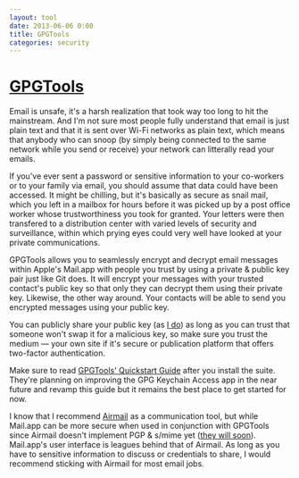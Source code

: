 ```yaml
---
layout: tool
date: 2013-06-06 0:00
title: GPGTools
categories: security
---
```


# [GPGTools](gpgtools.org)
Email is unsafe, it's a harsh realization that took way too long to hit the mainstream. And I'm not sure most people fully understand that email is just plain text and that it is sent over Wi-Fi networks as plain text, which means that anybody who can snoop (by simply being connected to the same network while you send or receive) your network can litterally read your emails.

If you've ever sent a password or sensitive information to your co-workers or to your family via email, you should assume that data could have been accessed. It might be chilling, but it's basically as secure as snail mail, which you left in a mailbox for hours before it was picked up by a post office worker whose trustworthiness you took for granted. Your letters were then transfered to a distribution center with varied levels of security and surveillance, within which prying eyes could very well have looked at your private communications.

GPGTools allows you to seamlessly encrypt and decrypt email messages within Apple's Mail.app with people you trust by using a private & public key pair just like Git does. It will encrypt your messages with your trusted contact's public key so that only they can decrypt them using their private key. Likewise, the other way around. Your contacts will be able to send you encrypted messages using your public key.

You can publicly share your public key (as [I do](/about)) as long as you can trust that someone won't swap it for a malicious key, so make sure you trust the medium — your own site if it's secure or publication platform that offers two-factor authentication.

Make sure to read [GPGTools' Quickstart Guide](http://support.gpgtools.org/kb/how-to/first-steps-where-do-i-start-where-do-i-begin) after you install the suite. They're planning on improving the GPG Keychain Access app in the near future and revamp this guide but it remains the best place to get started for now.

I know that I recommend [Airmail](/tools/communication/airmail.html) as a communication tool, but while Mail.app can be more secure when used in conjunction with GPGTools since Airmail doesn't implement PGP & s/mime yet ([they will soon](https://twitter.com/airmailer/status/456727947143946240)). Mail.app's user interface is leagues behind that of Airmail. As long as you have to sensitive information to discuss or credentials to share, I would recommend sticking with Airmail for most email jobs.
